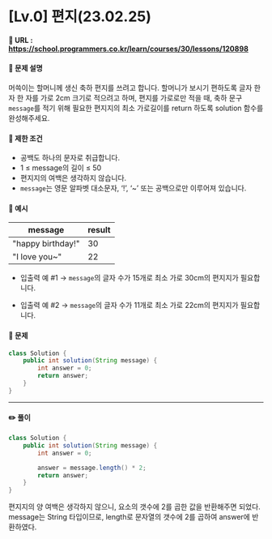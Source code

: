 # [Lv.0] 편지(23.02.25)

#### 📌 URL : https://school.programmers.co.kr/learn/courses/30/lessons/120898

#### 📌 문제 설명

머쓱이는 할머니께 생신 축하 편지를 쓰려고 합니다. 할머니가 보시기 편하도록 글자 한 자 한 자를 가로 2cm 크기로 적으려고 하며, 편지를 가로로만 적을 때, 축하 문구 `message`를 적기 위해 필요한 편지지의 최소 가로길이를 return 하도록 solution 함수를 완성해주세요.

#### 📌 제한 조건

- 공백도 하나의 문자로 취급합니다.
- 1 ≤ message의 길이 ≤ 50
- 편지지의 여백은 생각하지 않습니다.
- `message`는 영문 알파벳 대소문자, ‘!’, ‘~’ 또는 공백으로만 이루어져 있습니다.

#### 📌 예시

| message           | result |
| ----------------- | ------ |
| "happy birthday!" | 30     |
| "I love you~"     | 22     |

- 입출력 예 #1
  → `message`의 글자 수가 15개로 최소 가로 30cm의 편지지가 필요합니다.

- 입출력 예 #2
  → `message`의 글자 수가 11개로 최소 가로 22cm의 편지지가 필요합니다.

#### 📌 문제

```java
class Solution {
    public int solution(String message) {
        int answer = 0;
        return answer;
    }
}
```

---

#### ✏️ 풀이

```java
class Solution {
    public int solution(String message) {
        int answer = 0;

        answer = message.length() * 2;
        return answer;
    }
}
```

편지지의 양 여백은 생각하지 않으니, 요소의 갯수에 2를 곱한 값을 반환해주면 되었다.
message는 String 타입이므로, length로 문자열의 갯수에 2를 곱하여 answer에 반환하였다.
